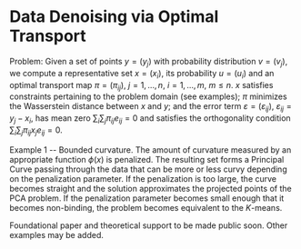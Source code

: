 # Data Denoising via Optimal Transport

Problem: Given a set of points $y=(y_j)$ with probability distribution $v=(v_j)$, we compute a representative set $x=(x_i)$, its probability $u=(u_i)$ and an optimal transport map $\pi=(\pi_{ij})$, $j=1,\ldots,n$, $i=1,\ldots,m$, $m\leq n$. $x$ satisfies constraints pertaining to the problem domain (see examples); $\pi$ minimizes the Wasserstein distance between $x$ and $y$; and the error term $\varepsilon=(\varepsilon_{ij})$, $\varepsilon_{ij}=y_j-x_i$, has mean zero $\sum_i \sum_j \pi_{ij} e_{ij} = 0$ and satisfies the orthogonality condition $\sum_i \sum_j \pi_{ij} x_j e_{ij} = 0$.

Example 1 -- Bounded curvature. The amount of curvature measured by an appropriate function $\phi(x)$ is penalized. The resulting set forms a Principal Curve passing through the data that can be more or less curvy depending on the penalization parameter. If the penalization is too large, the curve becomes straight and the solution approximates the projected points of the PCA problem. If the penalization parameter becomes small enough that it becomes non-binding, the problem becomes equivalent to the $K$-means.

Foundational paper and theoretical support to be made public soon. Other examples may be added.
